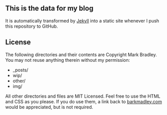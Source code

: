 This is the data for my blog
----------------------------

It is automatically transformed by [Jekyll](http://github.com/mojombo/jekyll)
into a static site whenever I push this repository to GitHub.

License
-------

The following directories and their contents are Copyright Mark Bradley.
You may not reuse anything therein without my permission:

* \_posts/
* wip/
* other/
* img/

All other directories and files are MIT Licensed. Feel free to use the HTML and
CSS as you please. If you do use them, a link back to
[barkmadley.com](http://barkmadley.com/) would be appreciated, but is not
required.
